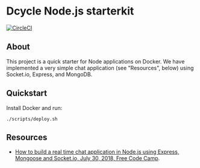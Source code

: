Dcycle Node.js starterkit
=====

[![CircleCI](https://circleci.com/gh/dcycle/starterkit-node/tree/master.svg?style=svg)](https://circleci.com/gh/dcycle/starterkit-node/tree/master)

About
-----

This project is a quick starter for Node applications on Docker. We have implemented a very simple chat application (see "Resources", below) using Socket.io, Express, and MongoDB.

Quickstart
-----

Install Docker and run:

    ./scripts/deploy.sh

Resources
-----

* [How to build a real time chat application in Node.js using Express, Mongoose and Socket.io, July 30, 2018, Free Code Camp](https://www.freecodecamp.org/news/simple-chat-application-in-node-js-using-express-mongoose-and-socket-io-ee62d94f5804/).
